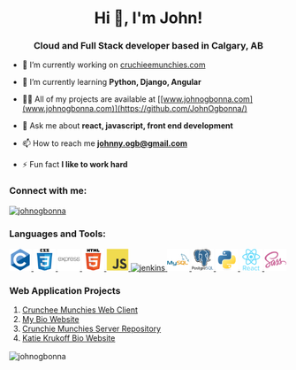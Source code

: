 <h1 align="center">Hi 👋, I'm John!</h1>
<h3 align="center">Cloud and Full Stack developer based in Calgary, AB</h3>

- 🔭 I’m currently working on [cruchieemunchies.com](https://github.com/JohnOgbonna/cruncheemunchiesClient)

- 🌱 I’m currently learning **Python, Django, Angular**

- 👨‍💻 All of my projects are available at [[www.johnogbonna.com](www.johnogbonna.com)](https://github.com/JohnOgbonna/)

- 💬 Ask me about **react, javascript, front end development**

- 📫 How to reach me **johnny.ogb@gmail.com**

- ⚡ Fun fact **I like to work hard**

<h3 align="left">Connect with me:</h3>
<p align="left">
<a href="https://linkedin.com/in/johnogbonna" target="blank"><img align="center" src="https://raw.githubusercontent.com/rahuldkjain/github-profile-readme-generator/master/src/images/icons/Social/linked-in-alt.svg" alt="johnogbonna" height="30" width="40" /></a>
</p>

<h3 align="left">Languages and Tools:</h3>
<p align="left"> <a href="https://www.cprogramming.com/" target="_blank" rel="noreferrer"> <img src="https://raw.githubusercontent.com/devicons/devicon/master/icons/c/c-original.svg" alt="c" width="40" height="40"/> </a> <a href="https://www.w3schools.com/css/" target="_blank" rel="noreferrer"> <img src="https://raw.githubusercontent.com/devicons/devicon/master/icons/css3/css3-original-wordmark.svg" alt="css3" width="40" height="40"/> </a> <a href="https://expressjs.com" target="_blank" rel="noreferrer"> <img src="https://raw.githubusercontent.com/devicons/devicon/master/icons/express/express-original-wordmark.svg" alt="express" width="40" height="40"/> </a> <a href="https://www.w3.org/html/" target="_blank" rel="noreferrer"> <img src="https://raw.githubusercontent.com/devicons/devicon/master/icons/html5/html5-original-wordmark.svg" alt="html5" width="40" height="40"/> </a> <a href="https://developer.mozilla.org/en-US/docs/Web/JavaScript" target="_blank" rel="noreferrer"> <img src="https://raw.githubusercontent.com/devicons/devicon/master/icons/javascript/javascript-original.svg" alt="javascript" width="40" height="40"/> </a> <a href="https://www.jenkins.io" target="_blank" rel="noreferrer"> <img src="https://www.vectorlogo.zone/logos/jenkins/jenkins-icon.svg" alt="jenkins" width="40" height="40"/> </a> <a href="https://www.mysql.com/" target="_blank" rel="noreferrer"> <img src="https://raw.githubusercontent.com/devicons/devicon/master/icons/mysql/mysql-original-wordmark.svg" alt="mysql" width="40" height="40"/> </a> <a href="https://www.postgresql.org" target="_blank" rel="noreferrer"> <img src="https://raw.githubusercontent.com/devicons/devicon/master/icons/postgresql/postgresql-original-wordmark.svg" alt="postgresql" width="40" height="40"/> </a> <a href="https://www.python.org" target="_blank" rel="noreferrer"> <img src="https://raw.githubusercontent.com/devicons/devicon/master/icons/python/python-original.svg" alt="python" width="40" height="40"/> </a> <a href="https://reactjs.org/" target="_blank" rel="noreferrer"> <img src="https://raw.githubusercontent.com/devicons/devicon/master/icons/react/react-original-wordmark.svg" alt="react" width="40" height="40"/> </a> <a href="https://sass-lang.com" target="_blank" rel="noreferrer"> <img src="https://raw.githubusercontent.com/devicons/devicon/master/icons/sass/sass-original.svg" alt="sass" width="40" height="40"/> </a> </p>


### Web Application Projects

1. [Crunchee Munchies Web Client](https://cruncheemunchies-ee6b3.web.app)
2. [My Bio Website](https://github.com/JohnOgbonna/johnogbonna.com)
3. [Crunchie Munchies Server Repository](https://github.com/JohnOgbonna/cruncheeMunchiesServer)
4. [Katie Krukoff Bio Website](www.katiekrukoff.xyz)



<p><img align="center" src="https://github-readme-stats.vercel.app/api/top-langs?username=johnogbonna&show_icons=true&locale=en&layout=compact" alt="johnogbonna" /></p>
